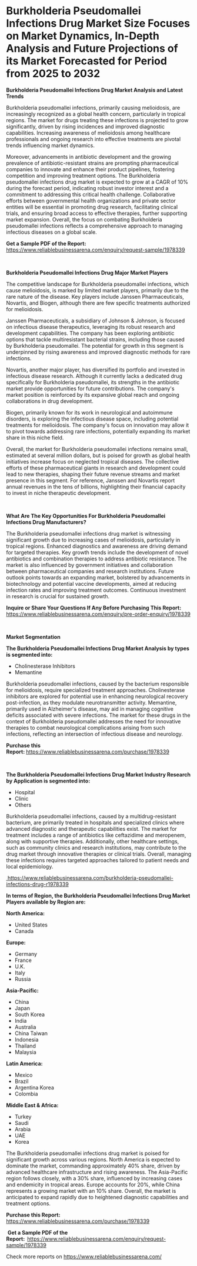 <p><h1>Burkholderia Pseudomallei Infections Drug Market Size Focuses on Market Dynamics, In-Depth Analysis and Future Projections of its Market Forecasted for Period from 2025 to 2032</h1></p><p><strong>Burkholderia Pseudomallei Infections Drug Market Analysis and Latest Trends</strong></p>
<p><p>Burkholderia pseudomallei infections, primarily causing melioidosis, are increasingly recognized as a global health concern, particularly in tropical regions. The market for drugs treating these infections is projected to grow significantly, driven by rising incidences and improved diagnostic capabilities. Increasing awareness of melioidosis among healthcare professionals and ongoing research into effective treatments are pivotal trends influencing market dynamics. </p><p>Moreover, advancements in antibiotic development and the growing prevalence of antibiotic-resistant strains are prompting pharmaceutical companies to innovate and enhance their product pipelines, fostering competition and improving treatment options. The Burkholderia pseudomallei infections drug market is expected to grow at a CAGR of 10% during the forecast period, indicating robust investor interest and a commitment to addressing this critical health challenge. Collaborative efforts between governmental health organizations and private sector entities will be essential in promoting drug research, facilitating clinical trials, and ensuring broad access to effective therapies, further supporting market expansion. Overall, the focus on combating Burkholderia pseudomallei infections reflects a comprehensive approach to managing infectious diseases on a global scale.</p></p>
<p><strong>Get a Sample PDF of the Report:&nbsp;</strong> <a href="https://www.reliablebusinessarena.com/enquiry/request-sample/1978339?utm_campaign=2518&utm_medium=2&utm_source=Github&utm_content=ia&utm_term=09032025&utm_id=burkholderia-pseudomallei-infections-drug">https://www.reliablebusinessarena.com/enquiry/request-sample/1978339</a></p>
<p>&nbsp;</p>
<p><strong>Burkholderia Pseudomallei Infections Drug Major Market Players</strong></p>
<p><p>The competitive landscape for Burkholderia pseudomallei infections, which cause melioidosis, is marked by limited market players, primarily due to the rare nature of the disease. Key players include Janssen Pharmaceuticals, Novartis, and Biogen, although there are few specific treatments authorized for melioidosis.</p><p>Janssen Pharmaceuticals, a subsidiary of Johnson & Johnson, is focused on infectious disease therapeutics, leveraging its robust research and development capabilities. The company has been exploring antibiotic options that tackle multiresistant bacterial strains, including those caused by Burkholderia pseudomallei. The potential for growth in this segment is underpinned by rising awareness and improved diagnostic methods for rare infections.</p><p>Novartis, another major player, has diversified its portfolio and invested in infectious disease research. Although it currently lacks a dedicated drug specifically for Burkholderia pseudomallei, its strengths in the antibiotic market provide opportunities for future contributions. The company's market position is reinforced by its expansive global reach and ongoing collaborations in drug development.</p><p>Biogen, primarily known for its work in neurological and autoimmune disorders, is exploring the infectious disease space, including potential treatments for melioidosis. The company's focus on innovation may allow it to pivot towards addressing rare infections, potentially expanding its market share in this niche field.</p><p>Overall, the market for Burkholderia pseudomallei infections remains small, estimated at several million dollars, but is poised for growth as global health initiatives increase focus on neglected tropical diseases. The collective efforts of these pharmaceutical giants in research and development could lead to new therapies, shaping their future revenue streams and market presence in this segment. For reference, Janssen and Novartis report annual revenues in the tens of billions, highlighting their financial capacity to invest in niche therapeutic development.</p></p>
<p>&nbsp;</p>
<p><strong>What Are The Key Opportunities For Burkholderia Pseudomallei Infections Drug Manufacturers?</strong></p>
<p><p>The Burkholderia pseudomallei infections drug market is witnessing significant growth due to increasing cases of melioidosis, particularly in tropical regions. Enhanced diagnostics and awareness are driving demand for targeted therapies. Key growth trends include the development of novel antibiotics and combination therapies to address antibiotic resistance. The market is also influenced by government initiatives and collaboration between pharmaceutical companies and research institutions. Future outlook points towards an expanding market, bolstered by advancements in biotechnology and potential vaccine developments, aimed at reducing infection rates and improving treatment outcomes. Continuous investment in research is crucial for sustained growth.</p></p>
<p><strong>Inquire or Share Your Questions If Any Before Purchasing This Report:</strong> <a href="https://www.reliablebusinessarena.com/enquiry/pre-order-enquiry/1978339?utm_campaign=2518&utm_medium=2&utm_source=Github&utm_content=ia&utm_term=09032025&utm_id=burkholderia-pseudomallei-infections-drug">https://www.reliablebusinessarena.com/enquiry/pre-order-enquiry/1978339</a></p>
<p>&nbsp;</p>
<p><strong>Market Segmentation</strong></p>
<p><strong>The Burkholderia Pseudomallei Infections Drug Market Analysis by types is segmented into:</strong></p>
<p><ul><li>Cholinesterase Inhibitors</li><li>Memantine</li></ul></p>
<p><p>Burkholderia pseudomallei infections, caused by the bacterium responsible for melioidosis, require specialized treatment approaches. Cholinesterase inhibitors are explored for potential use in enhancing neurological recovery post-infection, as they modulate neurotransmitter activity. Memantine, primarily used in Alzheimer's disease, may aid in managing cognitive deficits associated with severe infections. The market for these drugs in the context of Burkholderia pseudomallei addresses the need for innovative therapies to combat neurological complications arising from such infections, reflecting an intersection of infectious disease and neurology.</p></p>
<p><strong>Purchase this Report:&nbsp;</strong><a href="https://www.reliablebusinessarena.com/purchase/1978339?utm_campaign=2518&utm_medium=2&utm_source=Github&utm_content=ia&utm_term=09032025&utm_id=burkholderia-pseudomallei-infections-drug">https://www.reliablebusinessarena.com/purchase/1978339</a></p>
<p>&nbsp;</p>
<p><strong>The Burkholderia Pseudomallei Infections Drug Market Industry Research by Application is segmented into:</strong></p>
<p><ul><li>Hospital</li><li>Clinic</li><li>Others</li></ul></p>
<p><p>Burkholderia pseudomallei infections, caused by a multidrug-resistant bacterium, are primarily treated in hospitals and specialized clinics where advanced diagnostic and therapeutic capabilities exist. The market for treatment includes a range of antibiotics like ceftazidime and meropenem, along with supportive therapies. Additionally, other healthcare settings, such as community clinics and research institutions, may contribute to the drug market through innovative therapies or clinical trials. Overall, managing these infections requires targeted approaches tailored to patient needs and local epidemiology.</p></p>
<p><a href="https://www.reliablebusinessarena.com/burkholderia-pseudomallei-infections-drug-r1978339?utm_campaign=2518&utm_medium=2&utm_source=Github&utm_content=ia&utm_term=09032025&utm_id=burkholderia-pseudomallei-infections-drug">&nbsp;https://www.reliablebusinessarena.com/burkholderia-pseudomallei-infections-drug-r1978339</a></p>
<p><strong>In terms of Region, the Burkholderia Pseudomallei Infections Drug Market Players available by Region are:</strong></p>
<p>
    <p> <strong> North America: </strong>
        <ul>
            <li>United States</li>
            <li>Canada</li>
        </ul>
        </p> 
    <p> <strong> Europe: </strong>
        <ul>
            <li>Germany</li>
            <li>France</li>
            <li>U.K.</li>
            <li>Italy</li>
            <li>Russia</li>
        </ul>
        </p> 
    <p> <strong> Asia-Pacific: </strong>
        <ul>
            <li>China</li>
            <li>Japan</li>
            <li>South Korea</li>
            <li>India</li>
            <li>Australia</li>
            <li>China Taiwan</li>
            <li>Indonesia</li>
            <li>Thailand</li>
            <li>Malaysia</li>
        </ul>
        </p> 
    <p> <strong> Latin America: </strong>
        <ul>
            <li>Mexico</li>
            <li>Brazil</li>
            <li>Argentina Korea</li>
            <li>Colombia</li>
        </ul>
        </p> 
    <p> <strong> Middle East & Africa: </strong>
        <ul>
            <li>Turkey</li>
            <li>Saudi</li>
            <li>Arabia</li>
            <li>UAE</li>
            <li>Korea</li>
        </ul>
    </p>
    </p>
<p><p>The Burkholderia pseudomallei infections drug market is poised for significant growth across various regions. North America is expected to dominate the market, commanding approximately 40% share, driven by advanced healthcare infrastructure and rising awareness. The Asia-Pacific region follows closely, with a 30% share, influenced by increasing cases and endemicity in tropical areas. Europe accounts for 20%, while China represents a growing market with an 10% share. Overall, the market is anticipated to expand rapidly due to heightened diagnostic capabilities and treatment options.</p></p>
<p><strong>Purchase this Report: </strong><a href="https://www.reliablebusinessarena.com/purchase/1978339?utm_campaign=2518&utm_medium=2&utm_source=Github&utm_content=ia&utm_term=09032025&utm_id=burkholderia-pseudomallei-infections-drug">https://www.reliablebusinessarena.com/purchase/1978339</a></p>
<p>&nbsp;<strong>Get a Sample PDF of the Report:&nbsp;&nbsp;</strong><a href="https://www.reliablebusinessarena.com/enquiry/request-sample/1978339?utm_campaign=2518&utm_medium=2&utm_source=Github&utm_content=ia&utm_term=09032025&utm_id=burkholderia-pseudomallei-infections-drug">https://www.reliablebusinessarena.com/enquiry/request-sample/1978339</a></p>
<p><strong></strong></p>
<p>Check more reports on <a href="https://www.reliablebusinessarena.com/?utm_campaign=2518&utm_medium=2&utm_source=Github&utm_content=ia&utm_term=09032025&utm_id=burkholderia-pseudomallei-infections-drug">https://www.reliablebusinessarena.com/</a></p>